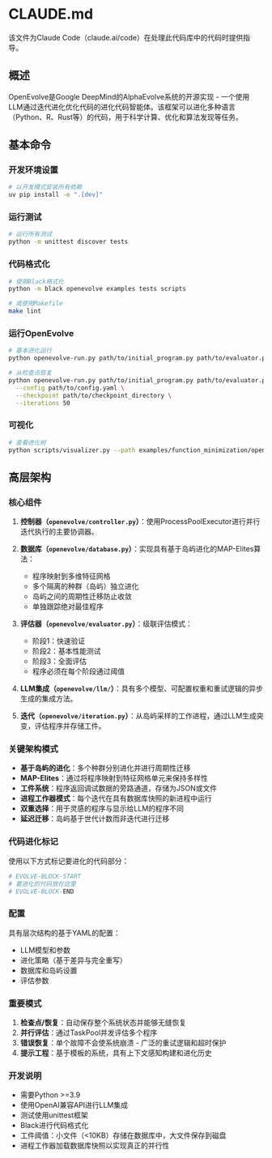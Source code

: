 # CLAUDE.md

该文件为Claude Code（claude.ai/code）在处理此代码库中的代码时提供指导。

## 概述

OpenEvolve是Google DeepMind的AlphaEvolve系统的开源实现 - 一个使用LLM通过迭代进化优化代码的进化代码智能体。该框架可以进化多种语言（Python、R、Rust等）的代码，用于科学计算、优化和算法发现等任务。

## 基本命令

### 开发环境设置
```bash
# 以开发模式安装所有依赖
uv pip install -e ".[dev]"
```

### 运行测试
```bash
# 运行所有测试
python -m unittest discover tests
```

### 代码格式化
```bash
# 使用Black格式化
python -m black openevolve examples tests scripts

# 或使用Makefile
make lint
```

### 运行OpenEvolve
```bash
# 基本进化运行
python openevolve-run.py path/to/initial_program.py path/to/evaluator.py --config path/to/config.yaml --iterations 1000

# 从检查点恢复
python openevolve-run.py path/to/initial_program.py path/to/evaluator.py \
  --config path/to/config.yaml \
  --checkpoint path/to/checkpoint_directory \
  --iterations 50
```

### 可视化
```bash
# 查看进化树
python scripts/visualizer.py --path examples/function_minimization/openevolve_output/checkpoints/checkpoint_100/
```

## 高层架构

### 核心组件

1. **控制器（`openevolve/controller.py`）**：使用ProcessPoolExecutor进行并行迭代执行的主要协调器。

2. **数据库（`openevolve/database.py`）**：实现具有基于岛屿进化的MAP-Elites算法：
   - 程序映射到多维特征网格
   - 多个隔离的种群（岛屿）独立进化
   - 岛屿之间的周期性迁移防止收敛
   - 单独跟踪绝对最佳程序

3. **评估器（`openevolve/evaluator.py`）**：级联评估模式：
   - 阶段1：快速验证
   - 阶段2：基本性能测试  
   - 阶段3：全面评估
   - 程序必须在每个阶段通过阈值

4. **LLM集成（`openevolve/llm/`）**：具有多个模型、可配置权重和重试逻辑的异步生成的集成方法。

5. **迭代（`openevolve/iteration.py`）**：从岛屿采样的工作进程，通过LLM生成突变，评估程序并存储工件。

### 关键架构模式

- **基于岛屿的进化**：多个种群分别进化并进行周期性迁移
- **MAP-Elites**：通过将程序映射到特征网格单元来保持多样性
- **工件系统**：程序返回调试数据的旁路通道，存储为JSON或文件
- **进程工作器模式**：每个迭代在具有数据库快照的新进程中运行
- **双重选择**：用于灵感的程序与显示给LLM的程序不同
- **延迟迁移**：岛屿基于世代计数而非迭代进行迁移

### 代码进化标记

使用以下方式标记要进化的代码部分：
```python
# EVOLVE-BLOCK-START
# 要进化的代码放在这里
# EVOLVE-BLOCK-END
```

### 配置

具有层次结构的基于YAML的配置：
- LLM模型和参数
- 进化策略（基于差异与完全重写）
- 数据库和岛屿设置
- 评估参数

### 重要模式

1. **检查点/恢复**：自动保存整个系统状态并能够无缝恢复
2. **并行评估**：通过TaskPool并发评估多个程序
3. **错误恢复**：单个故障不会使系统崩溃 - 广泛的重试逻辑和超时保护
4. **提示工程**：基于模板的系统，具有上下文感知构建和进化历史

### 开发说明

- 需要Python >=3.9
- 使用OpenAI兼容API进行LLM集成
- 测试使用unittest框架
- Black进行代码格式化
- 工件阈值：小文件（<10KB）存储在数据库中，大文件保存到磁盘
- 进程工作器加载数据库快照以实现真正的并行性